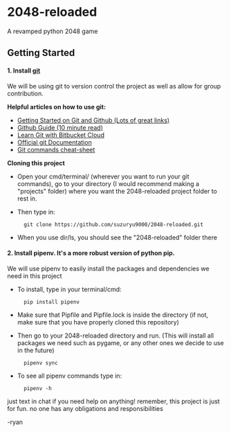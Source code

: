 # 2048-reloaded
A revamped python 2048 game

## Getting Started
#### 1. Install [git](https://git-scm.com/downloads)

We will be using git to version control the project as well as allow for group contribution.

**Helpful articles on how to use git:**

* [Getting Started on Git and Github (Lots of great links)](https://github.com/maptime/getting-started-with-git-and-github/blob/master/README.md)
* [Github Guide (10 minute read)](https://guides.github.com/activities/hello-world/)
* [Learn Git with Bitbucket Cloud](https://www.atlassian.com/git/tutorials/learn-git-with-bitbucket-cloud)
* [Official git Documentation](https://git-scm.com/book/en/v1/Getting-Started-Git-Basics)
* [Git commands cheat-sheet](https://github.github.com/training-kit/downloads/github-git-cheat-sheet/)

**Cloning this project**

* Open your cmd/terminal/ (wherever you want to run your git commands), go to your directory (I would recommend making a "projects" folder) where you want the 2048-reloaded project folder to rest in. 

* Then type in:

        git clone https://github.com/suzuryu9000/2048-reloaded.git

* When you use dir/ls, you should see the "2048-reloaded" folder there


#### 2. Install pipenv. It's a more robust version of python pip.

We will use pipenv to easily install the packages and dependencies we need in this project

* To install, type in your terminal/cmd:

        pip install pipenv

* Make sure that Pipfile and Pipfile.lock is inside the directory
(if not, make sure that you have properly cloned this repository)

* Then go to your 2048-reloaded directory and run. (This will install all packages we need such as pygame, or any other ones we decide to use in the future)

        pipenv sync

* To see all pipenv commands type in:

        pipenv -h

    



just text in chat if you need help on anything!
remember, this project is just for fun. no one has any obligations and responsibilities

-ryan



